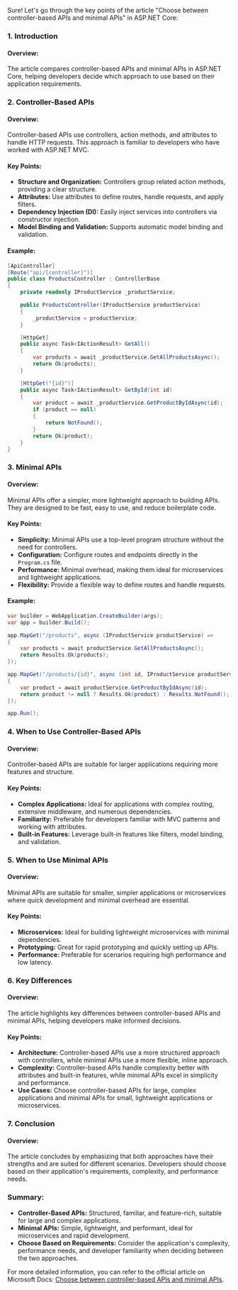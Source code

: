 Sure! Let's go through the key points of the article "Choose between controller-based APIs and minimal APIs" in ASP.NET Core:

### 1. Introduction

#### Overview:
The article compares controller-based APIs and minimal APIs in ASP.NET Core, helping developers decide which approach to use based on their application requirements.

### 2. Controller-Based APIs

#### Overview:
Controller-based APIs use controllers, action methods, and attributes to handle HTTP requests. This approach is familiar to developers who have worked with ASP.NET MVC.

#### Key Points:
- **Structure and Organization:** Controllers group related action methods, providing a clear structure.
- **Attributes:** Use attributes to define routes, handle requests, and apply filters.
- **Dependency Injection (DI):** Easily inject services into controllers via constructor injection.
- **Model Binding and Validation:** Supports automatic model binding and validation.

#### Example:
```csharp
[ApiController]
[Route("api/[controller]")]
public class ProductsController : ControllerBase
{
    private readonly IProductService _productService;

    public ProductsController(IProductService productService)
    {
        _productService = productService;
    }

    [HttpGet]
    public async Task<IActionResult> GetAll()
    {
        var products = await _productService.GetAllProductsAsync();
        return Ok(products);
    }

    [HttpGet("{id}")]
    public async Task<IActionResult> GetById(int id)
    {
        var product = await _productService.GetProductByIdAsync(id);
        if (product == null)
        {
            return NotFound();
        }
        return Ok(product);
    }
}
```

### 3. Minimal APIs

#### Overview:
Minimal APIs offer a simpler, more lightweight approach to building APIs. They are designed to be fast, easy to use, and reduce boilerplate code.

#### Key Points:
- **Simplicity:** Minimal APIs use a top-level program structure without the need for controllers.
- **Configuration:** Configure routes and endpoints directly in the `Program.cs` file.
- **Performance:** Minimal overhead, making them ideal for microservices and lightweight applications.
- **Flexibility:** Provide a flexible way to define routes and handle requests.

#### Example:
```csharp
var builder = WebApplication.CreateBuilder(args);
var app = builder.Build();

app.MapGet("/products", async (IProductService productService) =>
{
    var products = await productService.GetAllProductsAsync();
    return Results.Ok(products);
});

app.MapGet("/products/{id}", async (int id, IProductService productService) =>
{
    var product = await productService.GetProductByIdAsync(id);
    return product != null ? Results.Ok(product) : Results.NotFound();
});

app.Run();
```

### 4. When to Use Controller-Based APIs

#### Overview:
Controller-based APIs are suitable for larger applications requiring more features and structure.

#### Key Points:
- **Complex Applications:** Ideal for applications with complex routing, extensive middleware, and numerous dependencies.
- **Familiarity:** Preferable for developers familiar with MVC patterns and working with attributes.
- **Built-in Features:** Leverage built-in features like filters, model binding, and validation.

### 5. When to Use Minimal APIs

#### Overview:
Minimal APIs are suitable for smaller, simpler applications or microservices where quick development and minimal overhead are essential.

#### Key Points:
- **Microservices:** Ideal for building lightweight microservices with minimal dependencies.
- **Prototyping:** Great for rapid prototyping and quickly setting up APIs.
- **Performance:** Preferable for scenarios requiring high performance and low latency.

### 6. Key Differences

#### Overview:
The article highlights key differences between controller-based APIs and minimal APIs, helping developers make informed decisions.

#### Key Points:
- **Architecture:** Controller-based APIs use a more structured approach with controllers, while minimal APIs use a more flexible, inline approach.
- **Complexity:** Controller-based APIs handle complexity better with attributes and built-in features, while minimal APIs excel in simplicity and performance.
- **Use Cases:** Choose controller-based APIs for large, complex applications and minimal APIs for small, lightweight applications or microservices.

### 7. Conclusion

#### Overview:
The article concludes by emphasizing that both approaches have their strengths and are suited for different scenarios. Developers should choose based on their application's requirements, complexity, and performance needs.

### Summary:

- **Controller-Based APIs:** Structured, familiar, and feature-rich, suitable for large and complex applications.
- **Minimal APIs:** Simple, lightweight, and performant, ideal for microservices and rapid development.
- **Choose Based on Requirements:** Consider the application's complexity, performance needs, and developer familiarity when deciding between the two approaches.

For more detailed information, you can refer to the official article on Microsoft Docs: [Choose between controller-based APIs and minimal APIs](https://docs.microsoft.com/en-us/aspnet/core/fundamentals/minimal-apis-vs-controllers).